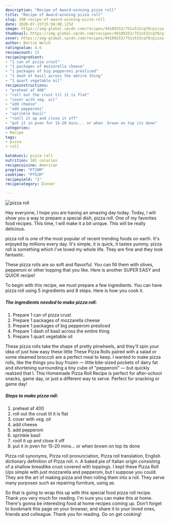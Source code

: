 ```yaml
---
description: "Recipe of Award-winning pizza roll"
title: "Recipe of Award-winning pizza roll"
slug: 398-recipe-of-award-winning-pizza-roll
date: 2020-07-15T15:58:00.125Z
image: https://img-global.cpcdn.com/recipes/49109253/751x532cq70/pizza-roll-recipe-main-photo.jpg
thumbnail: https://img-global.cpcdn.com/recipes/49109253/751x532cq70/pizza-roll-recipe-main-photo.jpg
cover: https://img-global.cpcdn.com/recipes/49109253/751x532cq70/pizza-roll-recipe-main-photo.jpg
author: Bertie Welch
ratingvalue: 4.6
reviewcount: 15
recipeingredient:
- "1 can of pizza crust"
- "1 packages of mozzarella cheese"
- "1 packages of big pepperoni presliced"
- "1 dash of basil across the emtire thing"
- "1 quart vegetable oil"
recipeinstructions:
- "preheat af 400"
- "roll out the crust til it is flat"
- "cover with veg. oil"
- "add cheese"
- "add pepperoni"
- "sprinkle basil"
- "rooll it up and close it off"
- "put it in pven for 15-20 mins... or when  brown on top its done"
categories:
- Recipe
tags:
- pizza
- roll

katakunci: pizza roll 
nutrition: 101 calories
recipecuisine: American
preptime: "PT20M"
cooktime: "PT52M"
recipeyield: "2"
recipecategory: Dinner

---
```



![pizza roll](https://img-global.cpcdn.com/recipes/49109253/751x532cq70/pizza-roll-recipe-main-photo.jpg)

Hey everyone, I hope you are having an amazing day today. Today, I will show you a way to prepare a special dish, pizza roll. One of my favorites food recipes. This time, I will make it a bit unique. This will be really delicious.

pizza roll is one of the most popular of recent trending foods on earth. It's enjoyed by millions every day. It's simple, it is quick, it tastes yummy. pizza roll is something which I've loved my whole life. They are fine and they look fantastic.

These pizza rolls are so soft and flavorful. You can fill them with olives, pepperoni or other topping that you like. Here is another SUPER EASY and QUICK recipe!


To begin with this recipe, we must prepare a few ingredients. You can have pizza roll using 5 ingredients and 8 steps. Here is how you cook it.

<!--inarticleads1-->

##### The ingredients needed to make pizza roll:

1. Prepare 1 can of pizza crust
1. Prepare 1 packages of mozzarella cheese
1. Prepare 1 packages of big pepperoni presliced
1. Prepare 1 dash of basil across the emtire thing
1. Prepare 1 quart vegetable oil


These pizza rolls take the shape of pretty pinwheels, and they&#39;ll spin your idea of just how easy these little These Pizza Rolls paired with a salad or some steamed broccoli are a perfect meal to keep. I wanted to make pizza rolls, like the things you buy frozen — little bite-sized pockets of dairy fat and shortening surrounding a tiny cube of &#34;pepperoni&#34; — but quickly realized that I. This Homemade Pizza Roll Recipe is perfect for after-school snacks, game day, or just a different way to serve. Perfect for snacking or game day! 

<!--inarticleads2-->

##### Steps to make pizza roll:

1. preheat af 400
1. roll out the crust til it is flat
1. cover with veg. oil
1. add cheese
1. add pepperoni
1. sprinkle basil
1. rooll it up and close it off
1. put it in pven for 15-20 mins... or when  brown on top its done


Pizza roll synonyms, Pizza roll pronunciation, Pizza roll translation, English dictionary definition of Pizza roll. n. A baked pie of Italian origin consisting of a shallow breadlike crust covered with toppings. I kept these Pizza Roll Ups simple with just mozzarella and pepperoni, but I suppose you could. They are the art of making pizza and then rolling them into a roll. They serve many purposes such as repairing furniture, using as. 

So that is going to wrap this up with this special food pizza roll recipe. Thank you very much for reading. I'm sure you can make this at home. There's gonna be interesting food at home recipes coming up. Don't forget to bookmark this page on your browser, and share it to your loved ones, friends and colleague. Thank you for reading. Go on get cooking!
